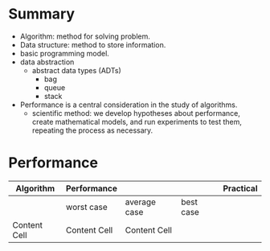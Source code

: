 
# Summary
- Algorithm: method for solving problem.
- Data structure: method to store information.
- basic programming model.
- data abstraction
  - abstract data types (ADTs) 
    - bag
    - queue
    - stack
- Performance is a central consideration in the study of algorithms.
  - scientific method: we develop hypotheses about performance, create mathematical models, and run experiments to test them, repeating the process as necessary.
  
  
# Performance


| Algorithm  | Performance |  |  | Practical |
| ------------- | ------------- | ------------- | ------------- |------------- |
|    | worst case  | average case  | best case ||
| Content Cell  | Content Cell  | Content Cell  |
